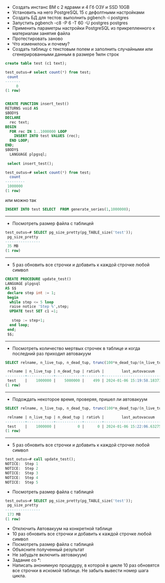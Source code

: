 
* Создать инстанс ВМ с 2 ядрами и 4 Гб ОЗУ и SSD 10GB
* Установить на него PostgreSQL 15 с дефолтными настройками
* Создать БД для тестов: выполнить pgbench -i postgres
* Запустить pgbench -c8 -P 6 -T 60 -U postgres postgres
* Применить параметры настройки PostgreSQL из прикрепленного к материалам занятия файла
* Протестировать заново
* Что изменилось и почему?
* Создать таблицу с текстовым полем и заполнить случайными или сгенерированными данным в размере 1млн строк
```sql
create table test (c1 text);

test_outus=# select count(*) from test;
 count 
-------
     0
(1 row)

```
```sql

CREATE FUNCTION insert_test()  
RETURNS void AS
$BODY$
DECLARE
  rec text;
BEGIN
  FOR rec IN 1..1000000 LOOP
    INSERT INTO test VALUES (rec);
  END LOOP;
END;
$BODY$
  LANGUAGE plpgsql;
  
 select insert_test();

test_outus=# select count(*) from test;
  count  
---------
 1000000
(1 row)


```
или можно так 

```sql
INSERT INTO test SELECT  FROM generate_series(1,1000000);
```
 ---------------------- 
* Посмотреть размер файла с таблицей
```sql
test_outus=# SELECT pg_size_pretty(pg_TABLE_size('test'));
 pg_size_pretty 
----------------
 35 MB
(1 row)
```
-----------------------  
* 5 раз обновить все строчки и добавить к каждой строчке любой символ
```sql
CREATE PROCEDURE update_test()
LANGUAGE plpgsql
AS $$
 declare step int := 1;
 begin
  while step <= 5 loop
  raise notice 'Step %',step;
  UPDATE test SET c1 =1;
  
   step := step+1;
  end loop;
 end;
 $$;
```
--------------------------------
* Посмотреть количество мертвых строчек в таблице и когда последний раз приходил автовакуум
```sql  
SELECT relname, n_live_tup, n_dead_tup, trunc(100*n_dead_tup/(n_live_tup+1))::float "ratio%", last_autovacuum FROM pg_stat_user_TABLEs WHERE relname = 'test';

 relname | n_live_tup | n_dead_tup | ratio% |        last_autovacuum        
---------+------------+------------+--------+-------------------------------
 test    |    1000000 |    5000000 |    499 | 2024-01-06 15:19:58.183714+03
(1 row)

```
----------------------
* Подождать некоторое время, проверяя, пришел ли автовакуум
```sql
SELECT relname, n_live_tup, n_dead_tup, trunc(100*n_dead_tup/(n_live_tup+1))::float "ratio%", last_autovacuum FROM pg_stat_user_TABLEs WHERE relname = 'test';

 relname | n_live_tup | n_dead_tup | ratio% |        last_autovacuum        
---------+------------+------------+--------+-------------------------------
 test    |    1000000 |          0 |      0 | 2024-01-06 15:22:06.632755+03
(1 row)
```
----------------------  
* 5 раз обновить все строчки и добавить к каждой строчке любой символ
```sql
test_outus=# call update_test();
NOTICE:  Step 1
NOTICE:  Step 2
NOTICE:  Step 3
NOTICE:  Step 4
NOTICE:  Step 5

```
  
* Посмотреть размер файла с таблицей
```sql
test_outus=# SELECT pg_size_pretty(pg_TABLE_size('test'));
 pg_size_pretty 
----------------
 173 MB
(1 row)
```
  
* Отключить Автовакуум на конкретной таблице
* 10 раз обновить все строчки и добавить к каждой строчке любой символ
* Посмотреть размер файла с таблицей
* Объясните полученный результат
* Не забудьте включить автовакуум)
* Задание со *:
* Написать анонимную процедуру, в которой в цикле 10 раз обновятся все строчки в искомой таблице.
Не забыть вывести номер шага цикла.
